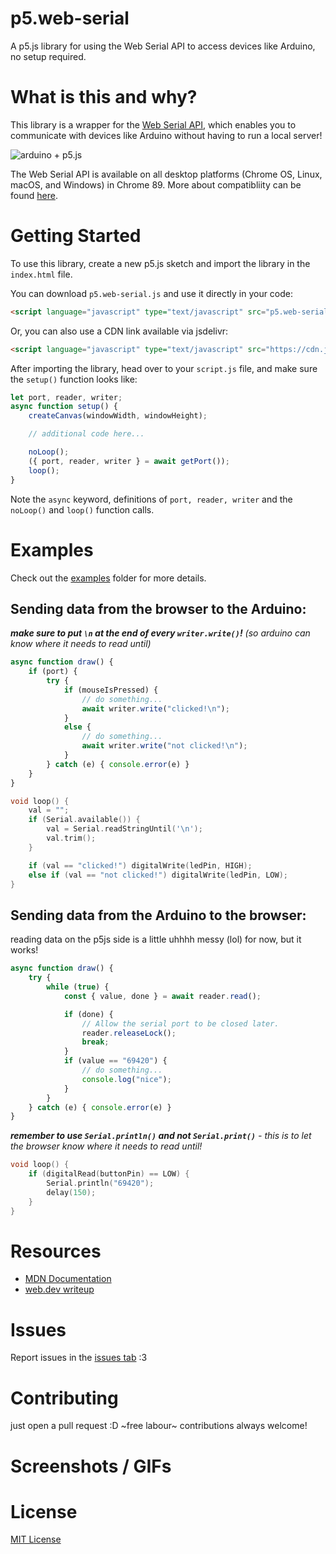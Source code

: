# p5.web-serial
A p5.js library for using the Web Serial API to access devices like Arduino, no setup required.

# What is this and why?
This library is a wrapper for the [Web Serial API](https://web.dev/serial), which enables you to communicate with devices like Arduino without having to run a local server! 

![arduino + p5.js](images/arduino-p5js.png)

The Web Serial API is available on all desktop platforms (Chrome OS, Linux, macOS, and Windows) in Chrome 89. More about compatibliity can be found [here](https://developer.mozilla.org/en-US/docs/Web/API/Web_Serial_API#browser_compatibility).

# Getting Started
To use this library, create a new p5.js sketch and import the library in the `index.html` file. 

You can download `p5.web-serial.js` and use it directly in your code:
```html
<script language="javascript" type="text/javascript" src="p5.web-serial.js"></script>
```
Or, you can also use a CDN link available via jsdelivr:
```html
<script language="javascript" type="text/javascript" src="https://cdn.jsdelivr.net/gh/ongzzzzzz/p5.web-serial/lib/p5.web-serial.js"></script>
```
After importing the library, head over to your `script.js` file, and make sure the `setup()` function looks like:
```js
let port, reader, writer;
async function setup() {
	createCanvas(windowWidth, windowHeight);

    // additional code here...

	noLoop();
	({ port, reader, writer } = await getPort());
	loop();
}
```
Note the `async` keyword, definitions of `port, reader, writer` and the `noLoop()` and `loop()` function calls. 

# Examples
Check out the [examples](https://github.com/ongzzzzzz/p5.web-serial/tree/main/examples) folder for more details.

## Sending data from the browser to the Arduino:
***make sure to put `\n` at the end of every `writer.write()`!** (so arduino can know where it needs to read until)*
```js
async function draw() {
	if (port) {
		try {
			if (mouseIsPressed) {
                // do something...
				await writer.write("clicked!\n");
			}
			else {
                // do something...
				await writer.write("not clicked!\n");
			}
		} catch (e) { console.error(e) }
	}
}
```
```cpp
void loop() {
    val = "";
    if (Serial.available()) {
        val = Serial.readStringUntil('\n');
        val.trim();
    }

    if (val == "clicked!") digitalWrite(ledPin, HIGH); 
    else if (val == "not clicked!") digitalWrite(ledPin, LOW);
}
```

## Sending data from the Arduino to the browser:
reading data on the p5js side is a little uhhhh messy (lol) for now, but it works!
```js
async function draw() {
	try {
		while (true) {
			const { value, done } = await reader.read();

			if (done) {
				// Allow the serial port to be closed later.
				reader.releaseLock();
				break;
			}
			if (value == "69420") {
                // do something...
                console.log("nice");
            }
		}
	} catch (e) { console.error(e) }
}
```
***remember to use `Serial.println()` and not `Serial.print()`** - this is to let the browser know where it needs to read until!*
```cpp
void loop() {
    if (digitalRead(buttonPin) == LOW) {
        Serial.println("69420");
        delay(150);
    }
}
```

# Resources
- [MDN Documentation](https://developer.mozilla.org/en-US/docs/Web/API/Web_Serial_API)
- [web.dev writeup](https://web.dev/serial)

# Issues
Report issues in the [issues tab](https://github.com/ongzzzzzz/p5.web-serial/issues) :3

# Contributing
just open a pull request :D ~free labour~ contributions always welcome!

# Screenshots / GIFs


# License
[MIT License](https://github.com/ongzzzzzz/p5.web-serial/blob/main/LICENSE)



<!-- todo: 
check for support
polyfill 
requires https
add screemshots/gifs

add customisability? like change LineBreakTransformer
-->
